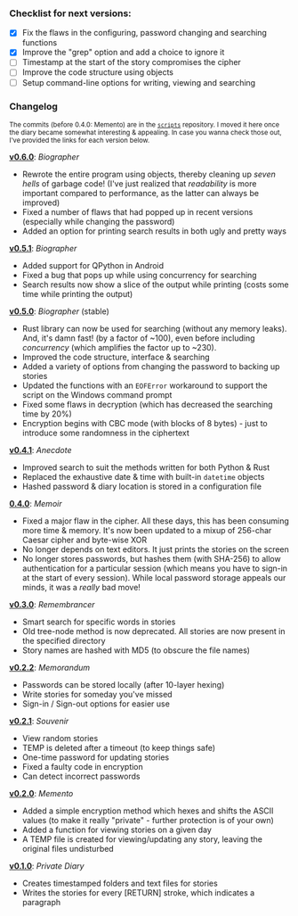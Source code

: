 ### Checklist for next versions:

- [x] Fix the flaws in the configuring, password changing and searching functions
- [x] Improve the "grep" option and add a choice to ignore it
- [ ] Timestamp at the start of the story compromises the cipher
- [ ] Improve the code structure using objects
- [ ] Setup command-line options for writing, viewing and searching

### Changelog

<sup>The commits (before 0.4.0: Memento) are in the [`scripts`](https://github.com/Wafflespeanut/scripts) repository. I moved it here once the diary became somewhat interesting & appealing. In case you wanna check those out, I've provided the links for each version below.</sup>

**[v0.6.0]()**: *Biographer*
- Rewrote the entire program using objects, thereby cleaning up *seven hells* of garbage code! (I've just realized that *readability* is more important compared to performance, as the latter can always be improved)
- Fixed a number of flaws that had popped up in recent versions (especially while changing the password)
- Added an option for printing search results in both ugly and pretty ways

**[v0.5.1](https://github.com/Wafflespeanut/biographer/tree/7bdbf77879bd4e33544f9d13aaaf3ecda35ab054)**: *Biographer*
- Added support for QPython in Android
- Fixed a bug that pops up while using concurrency for searching
- Search results now show a slice of the output while printing (costs some time while printing the output)

**[v0.5.0](https://github.com/Wafflespeanut/biographer/tree/c53ba745359424c991d089073bd7891f88e547d6)**: *Biographer* (stable)
- Rust library can now be used for searching (without any memory leaks). And, it's damn fast! (by a factor of ~100), even before including *concurrency* (which amplifies the factor up to ~230).
- Improved the code structure, interface & searching
- Added a variety of options from changing the password to backing up stories
- Updated the functions with an `EOFError` workaround to support the script on the Windows command prompt
- Fixed some flaws in decryption (which has decreased the searching time by 20%)
- Encryption begins with CBC mode (with blocks of 8 bytes) - just to introduce some randomness in the ciphertext

**[v0.4.1](https://github.com/Wafflespeanut/biographer/tree/6f7a80aa0ad24c299550e84e8d3ec0cf08bcbbc9)**: *Anecdote*
- Improved search to suit the methods written for both Python & Rust
- Replaced the exhaustive date & time with built-in `datetime` objects
- Hashed password & diary location is stored in a configuration file

**[0.4.0](https://github.com/Wafflespeanut/biographer/tree/efc7cd4b15b1840c6b8d0a7c494690834e987cbe)**: *Memoir*
- Fixed a major flaw in the cipher. All these days, this has been consuming more time & memory. It's now been updated to a mixup of 256-char Caesar cipher and byte-wise XOR
- No longer depends on text editors. It just prints the stories on the screen
- No longer stores passwords, but hashes them (with SHA-256) to allow authentication for a particular session (which means you have to sign-in at the start of every session). While local password storage appeals our minds, it was a *really* bad move!

**[v0.3.0](https://github.com/Wafflespeanut/scripts/tree/be3b51c14c5e708baa4003adf3346f51f5720529/Remembrancer)**: *Remembrancer*
- Smart search for specific words in stories
- Old tree-node method is now deprecated. All stories are now present in the specified directory
- Story names are hashed with MD5 (to obscure the file names)

**[v0.2.2](https://github.com/Wafflespeanut/scripts/tree/8850c831c10955b5c32d2710abfbfef916031792/Memorandum)**: *Memorandum*
- Passwords can be stored locally (after 10-layer hexing)
- Write stories for someday you've missed
- Sign-in / Sign-out options for easier use

**[v0.2.1](https://github.com/Wafflespeanut/scripts/tree/937d48dc3bc8608530253fc392594a90a4d59078/Memento)**: *Souvenir*
- View random stories
- TEMP is deleted after a timeout (to keep things safe)
- One-time password for updating stories
- Fixed a faulty code in encryption
- Can detect incorrect passwords

**[v0.2.0](https://github.com/Wafflespeanut/scripts/tree/7f2572857bbe86b2598d27ab7872017a580351ff/Memento)**: *Memento*
- Added a simple encryption method which hexes and shifts the ASCII values (to make it really "private" - further protection is of your own)
- Added a function for viewing stories on a given day
- A TEMP file is created for viewing/updating any story, leaving the original files undisturbed

**[v0.1.0](https://github.com/Wafflespeanut/scripts/tree/64a9c8dd2470ec309a439a41568778187bbe8bb7/Private%20Diary)**: *Private Diary*
- Creates timestamped folders and text files for stories
- Writes the stories for every [RETURN] stroke, which indicates a paragraph
